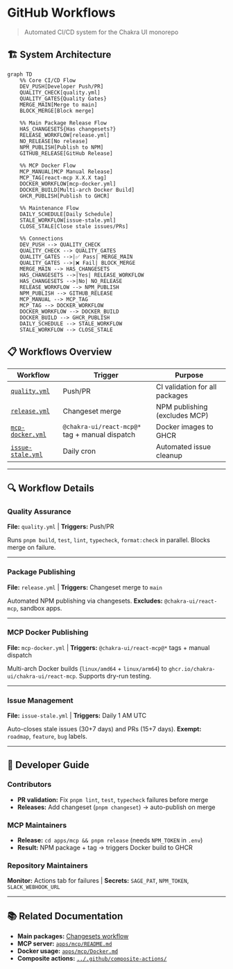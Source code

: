 # GitHub Workflows

> Automated CI/CD system for the Chakra UI monorepo

## 🏗️ System Architecture

```mermaid
graph TD
    %% Core CI/CD Flow
    DEV_PUSH[Developer Push/PR]
    QUALITY_CHECK[quality.yml]
    QUALITY_GATES{Quality Gates}
    MERGE_MAIN[Merge to main]
    BLOCK_MERGE[Block merge]

    %% Main Package Release Flow
    HAS_CHANGESETS{Has changesets?}
    RELEASE_WORKFLOW[release.yml]
    NO_RELEASE[No release]
    NPM_PUBLISH[Publish to NPM]
    GITHUB_RELEASE[GitHub Release]

    %% MCP Docker Flow
    MCP_MANUAL[MCP Manual Release]
    MCP_TAG[react-mcp X.X.X tag]
    DOCKER_WORKFLOW[mcp-docker.yml]
    DOCKER_BUILD[Multi-arch Docker Build]
    GHCR_PUBLISH[Publish to GHCR]

    %% Maintenance Flow
    DAILY_SCHEDULE[Daily Schedule]
    STALE_WORKFLOW[issue-stale.yml]
    CLOSE_STALE[Close stale issues/PRs]

    %% Connections
    DEV_PUSH --> QUALITY_CHECK
    QUALITY_CHECK --> QUALITY_GATES
    QUALITY_GATES -->|✅ Pass| MERGE_MAIN
    QUALITY_GATES -->|❌ Fail| BLOCK_MERGE
    MERGE_MAIN --> HAS_CHANGESETS
    HAS_CHANGESETS -->|Yes| RELEASE_WORKFLOW
    HAS_CHANGESETS -->|No| NO_RELEASE
    RELEASE_WORKFLOW --> NPM_PUBLISH
    NPM_PUBLISH --> GITHUB_RELEASE
    MCP_MANUAL --> MCP_TAG
    MCP_TAG --> DOCKER_WORKFLOW
    DOCKER_WORKFLOW --> DOCKER_BUILD
    DOCKER_BUILD --> GHCR_PUBLISH
    DAILY_SCHEDULE --> STALE_WORKFLOW
    STALE_WORKFLOW --> CLOSE_STALE
```

## 📋 Workflows Overview

| Workflow                                   | Trigger                                        | Purpose                        |
| ------------------------------------------ | ---------------------------------------------- | ------------------------------ |
| [`quality.yml`](#quality-assurance)        | Push/PR                                        | CI validation for all packages |
| [`release.yml`](#package-publishing)       | Changeset merge                                | NPM publishing (excludes MCP)  |
| [`mcp-docker.yml`](#mcp-docker-publishing) | `@chakra-ui/react-mcp@*` tag + manual dispatch | Docker images to GHCR          |
| [`issue-stale.yml`](#issue-management)     | Daily cron                                     | Automated issue cleanup        |

---

## 🔍 Workflow Details

### Quality Assurance

**File:** `quality.yml` | **Triggers:** Push/PR

Runs `pnpm build`, `test`, `lint`, `typecheck`, `format:check` in parallel.
Blocks merge on failure.

---

### Package Publishing

**File:** `release.yml` | **Triggers:** Changeset merge to `main`

Automated NPM publishing via changesets. **Excludes:** `@chakra-ui/react-mcp`,
sandbox apps.

---

### MCP Docker Publishing

**File:** `mcp-docker.yml` | **Triggers:** `@chakra-ui/react-mcp@*` tags +
manual dispatch

Multi-arch Docker builds (`linux/amd64` + `linux/arm64`) to
`ghcr.io/chakra-ui/chakra-ui/react-mcp`. Supports dry-run testing.

---

### Issue Management

**File:** `issue-stale.yml` | **Triggers:** Daily 1 AM UTC

Auto-closes stale issues (30+7 days) and PRs (15+7 days). **Exempt:** `roadmap`,
`feature`, `bug` labels.

---

## 🚀 Developer Guide

### Contributors

- **PR validation:** Fix `pnpm lint`, `test`, `typecheck` failures before merge
- **Releases:** Add changeset (`pnpm changeset`) → auto-publish on merge

### MCP Maintainers

- **Release:** `cd apps/mcp && pnpm release` (needs `NPM_TOKEN` in `.env`)
- **Result:** NPM package + tag → triggers Docker build to GHCR

### Repository Maintainers

**Monitor:** Actions tab for failures | **Secrets:** `SAGE_PAT`, `NPM_TOKEN`,
`SLACK_WEBHOOK_URL`

---

## 📚 Related Documentation

- **Main packages:**
  [Changesets workflow](https://github.com/changesets/changesets)
- **MCP server:** [`apps/mcp/README.md`](../../apps/mcp/README.md)
- **Docker usage:** [`apps/mcp/Docker.md`](../../apps/mcp/Docker.md)
- **Composite actions:**
  [`../.github/composite-actions/`](../composite-actions/)
